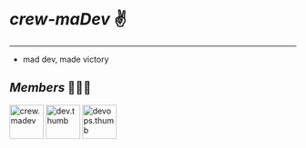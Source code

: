 # ***crew-maDev*** ✌️
---

- mad dev, made victory

## ***Members*** 🧑🏽‍💻
<div>
  <img src="https://avatars.githubusercontent.com/u/188422075?v=4" title="crew.madev"  alt="crew.madev" width="60" height="60" />  
  <img src="https://avatars.githubusercontent.com/u/164650350?v=4" title="dev.thumb"  alt="dev.thumb" width="60" height="60" />
  <img src="https://avatars.githubusercontent.com/u/187730981?v=4" title="devops.thumb"  alt="devops.thumb" width="60" height="60" />  
</div>
